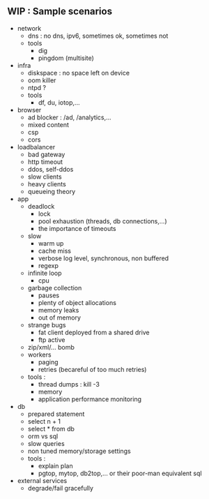 ## WIP : Sample scenarios

- network
  - dns : no dns, ipv6, sometimes ok, sometimes not
  - tools
     - dig
     - pingdom (multisite)
- infra 
  - diskspace : no space left on device
  - oom killer 
  - ntpd ?
  - tools
      - df, du, iotop,...
- browser
  - ad blocker : /ad, /analytics,...
  - mixed content
  - csp
  - cors
- loadbalancer
  - bad gateway
  - http timeout
  - ddos, self-ddos
  - slow clients
  - heavy clients
  - queueing theory
- app
  - deadlock
    - lock
    - pool exhaustion (threads, db connections,...)
    - the importance of timeouts
  - slow 
     - warm up
     - cache miss
     - verbose log level, synchronous, non buffered
     - regexp
  - infinite loop
    - cpu
  - garbage collection
    - pauses
    - plenty of object allocations 
    - memory leaks
    - out of memory
  - strange bugs
      - fat client deployed from a shared drive
      - ftp active
  - zip/xml/... bomb
  - workers
      - paging
      - retries (becareful of too much retries)
  - tools : 
    - thread dumps : kill -3
    - memory
    - application performance monitoring
- db
  - prepared statement 
  - select n + 1
  - select * from db
  - orm vs sql
  - slow queries
  - non tuned memory/storage settings
  - tools : 
    - explain plan
    - pgtop, mytop, db2top,... or their poor-man equivalent sql
- external services
  - degrade/fail gracefully
